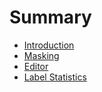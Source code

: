 # Summary

* [Introduction](README.md)
* [Masking](chapter1.md)
* [Editor](modules/editor/README.md)
* [Label Statistics](modules/label_statistics.md)

